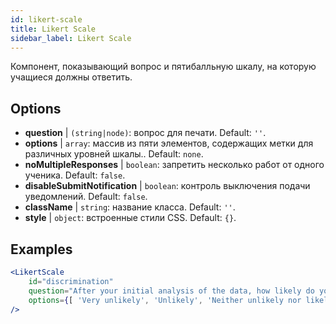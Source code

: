 ```yaml
---
id: likert-scale
title: Likert Scale
sidebar_label: Likert Scale
---
```


Компонент, показывающий вопрос и пятибалльную шкалу, на которую учащиеся должны ответить.

## Options

* __question__ | `(string|node)`: вопрос для печати. Default: `''`.
* __options__ | `array`: массив из пяти элементов, содержащих метки для различных уровней шкалы.. Default: `none`.
* __noMultipleResponses__ | `boolean`: запретить несколько работ от одного ученика. Default: `false`.
* __disableSubmitNotification__ | `boolean`: контроль выключения подачи уведомлений. Default: `false`.
* __className__ | `string`: название класса. Default: `''`.
* __style__ | `object`: встроенные стили CSS. Default: `{}`.


## Examples

```jsx live
<LikertScale 
    id="discrimination" 
    question="After your initial analysis of the data, how likely do you think it is that players are discriminated against by soccer referees because of their skin tone?" 
    options={[ 'Very unlikely', 'Unlikely', 'Neither unlikely nor likely', 'Likely', 'Very Likely']} 
/>
```

